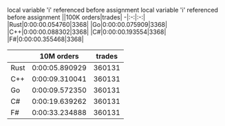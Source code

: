 local variable 'i' referenced before assignment
local variable 'i' referenced before assignment
||100K orders|trades|
-|:-:|:-:|
|Rust|0:00:00.054760|3368|
|Go|0:00:00.075909|3368|
|C++|0:00:00.088302|3368|
|C#|0:00:00.193554|3368|
|F#|0:00:00.355468|3368|


||10M orders|trades|
-|:-:|:-:|
|Rust|0:00:05.890929|360131|
|C++|0:00:09.310041|360131|
|Go|0:00:09.572350|360131|
|C#|0:00:19.639262|360131|
|F#|0:00:33.234888|360131|


